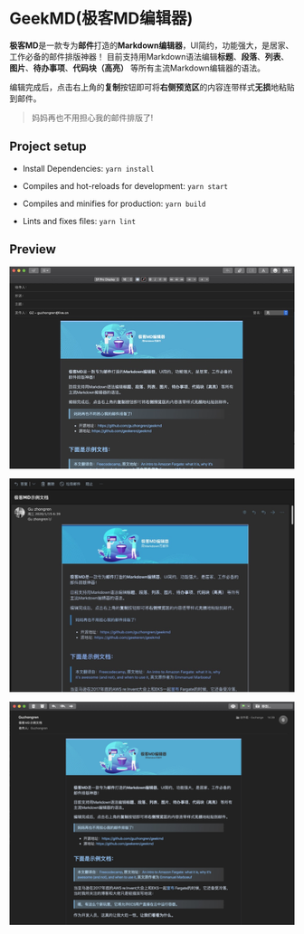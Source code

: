 # GeekMD(极客MD编辑器)

**极客MD**是一款专为**邮件**打造的**Markdown编辑器**，UI简约，功能强大，是居家、工作必备的邮件排版神器！
目前支持用Markdown语法编辑**标题**、**段落**、**列表**、**图片**、**待办事项**、**代码块（高亮）** 等所有主流Markdown编辑器的语法。

编辑完成后，点击右上角的**复制**按钮即可将**右侧预览区**的内容连带样式**无损**地粘贴到邮件。

>妈妈再也不用担心我的邮件排版了!

## Project setup

- Install Dependencies: `yarn install`

- Compiles and hot-reloads for development: `yarn start`

- Compiles and minifies for production: `yarn build`

- Lints and fixes files: `yarn lint`

## Preview

![编辑邮件，粘贴到邮箱效果预览](./assets/preview.jpg)

![QQ邮箱收到邮件的效果预览](./assets/preview2.jpg)

![Mac Mail收到邮件的效果预览](./assets/preview3.jpg)
